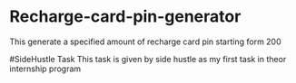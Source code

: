 # Recharge-card-pin-generator
This generate a specified amount of recharge card pin starting form 200

#SideHustle Task
This task is given by side hustle as my first task in theor internship program
